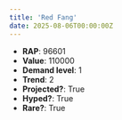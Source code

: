 ```yaml
---
title: 'Red Fang'
date: 2025-08-06T00:00:00Z
---
```

- **RAP**: 96601
- **Value**: 110000
- **Demand level**: 1
- **Trend**: 2
- **Projected?**: True
- **Hyped?**: True
- **Rare?**: True
